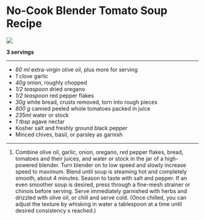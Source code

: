 # No-Cook Blender Tomato Soup Recipe

![](https://www.seriouseats.com/recipes/images/2015/12/20151209-blender-tomato-soup-recipe-2-1500x1125.jpg)

**3 servings**

---

- *60 ml* extra-virgin olive oil, plus more for serving
- *1 clove* garlic
- *40g*  onion, roughly chopped
- *1/2 teaspoon* dried oregano
- *1/2 teaspoon* red pepper flakes
- *30g* white bread, crusts removed, torn into rough pieces
- *800 g* canned peeled whole tomatoes packed in juice
- *235ml* water or stock
- *1 tbsp* agave nectar
- Kosher salt and freshly ground black pepper
- Minced chives, basil, or parsley as garnish

---

1. Combine olive oil, garlic, onion, oregano, red pepper flakes, bread, tomatoes and their juices, and water or stock in the jar of a high-powered blender. Turn blender on to low speed and slowly increase speed to maximum. Blend until soup is steaming hot and completely smooth, about 4 minutes. Season to taste with salt and pepper. If an even smoother soup is desired, press through a fine-mesh strainer or chinois before serving. Serve immediately garnished with herbs and drizzled with olive oil, or chill and serve cold. (Once chilled, you can adjust the texture by whisking in water a tablespoon at a time until desired consistency s reached.)